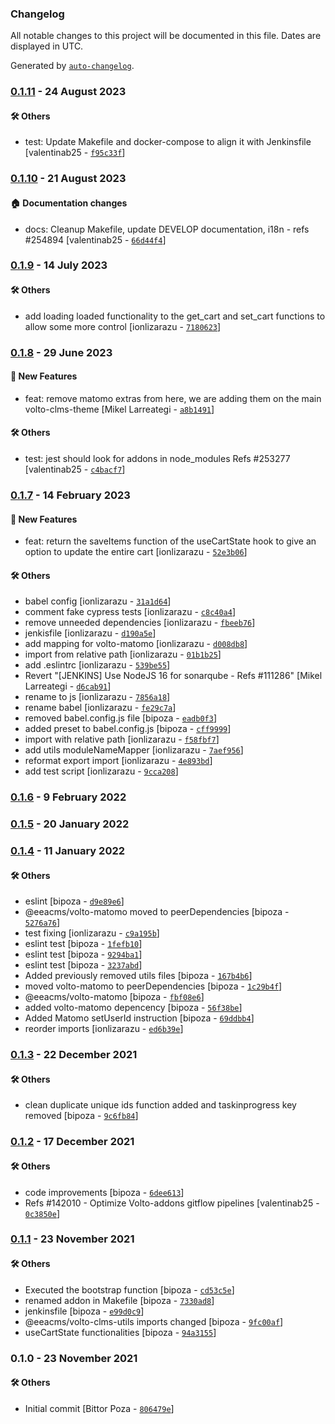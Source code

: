 ### Changelog

All notable changes to this project will be documented in this file. Dates are displayed in UTC.

Generated by [`auto-changelog`](https://github.com/CookPete/auto-changelog).

### [0.1.11](https://github.com/eea/volto-clms-utils/compare/0.1.10...0.1.11) - 24 August 2023

#### :hammer_and_wrench: Others

- test: Update Makefile and docker-compose to align it with Jenkinsfile [valentinab25 - [`f95c33f`](https://github.com/eea/volto-clms-utils/commit/f95c33fe0a7c5d152bd02641364b34cac45d5024)]
### [0.1.10](https://github.com/eea/volto-clms-utils/compare/0.1.9...0.1.10) - 21 August 2023

#### :house: Documentation changes

- docs: Cleanup Makefile, update DEVELOP documentation, i18n - refs #254894 [valentinab25 - [`66d44f4`](https://github.com/eea/volto-clms-utils/commit/66d44f4c157410da2944bac360940495d1c40260)]

### [0.1.9](https://github.com/eea/volto-clms-utils/compare/0.1.8...0.1.9) - 14 July 2023

#### :hammer_and_wrench: Others

- add loading loaded functionality to the get_cart and set_cart functions to allow some more control [ionlizarazu - [`7180623`](https://github.com/eea/volto-clms-utils/commit/7180623cf81457af39a0063b9b983e23cb120260)]
### [0.1.8](https://github.com/eea/volto-clms-utils/compare/0.1.7...0.1.8) - 29 June 2023

#### :rocket: New Features

- feat: remove matomo extras from here, we are adding them on the main volto-clms-theme [Mikel Larreategi - [`a8b1491`](https://github.com/eea/volto-clms-utils/commit/a8b1491b938d9338dbe1a920166d3d4708e6320b)]

#### :hammer_and_wrench: Others

- test: jest should look for addons in node_modules Refs #253277 [valentinab25 - [`c4bacf7`](https://github.com/eea/volto-clms-utils/commit/c4bacf7822a7348ea29b39266bdcd1dee043eb98)]
### [0.1.7](https://github.com/eea/volto-clms-utils/compare/0.1.6...0.1.7) - 14 February 2023

#### :rocket: New Features

- feat: return the saveItems function of the useCartState hook to give an option to update the entire cart [ionlizarazu - [`52e3b06`](https://github.com/eea/volto-clms-utils/commit/52e3b06159495827e5d5ce862a55d6649b493129)]

#### :hammer_and_wrench: Others

- babel config [ionlizarazu - [`31a1d64`](https://github.com/eea/volto-clms-utils/commit/31a1d646c110b803c48da463c9bdd1b61a148ef0)]
- comment fake cypress tests [ionlizarazu - [`c8c40a4`](https://github.com/eea/volto-clms-utils/commit/c8c40a43e93085d83157cad6792e685a0f9551ad)]
- remove unneeded dependencies [ionlizarazu - [`fbeeb76`](https://github.com/eea/volto-clms-utils/commit/fbeeb764332fe2e1a1cd6a1cf88a3c6d19606abc)]
- jenkisfile [ionlizarazu - [`d190a5e`](https://github.com/eea/volto-clms-utils/commit/d190a5e6c48e17622f6887f1b9caa365f705d790)]
- add mapping for volto-matomo [ionlizarazu - [`d008db8`](https://github.com/eea/volto-clms-utils/commit/d008db8e299e1cdc839d1ef4422b54148fd884e9)]
- import from relative path [ionlizarazu - [`01b1b25`](https://github.com/eea/volto-clms-utils/commit/01b1b2536601596d733885e856e243119d090a1b)]
- add .eslintrc [ionlizarazu - [`539be55`](https://github.com/eea/volto-clms-utils/commit/539be558f9ef673aa72b4b078415940dbab059e9)]
- Revert "[JENKINS] Use NodeJS 16 for sonarqube - Refs #111286" [Mikel Larreategi - [`d6cab91`](https://github.com/eea/volto-clms-utils/commit/d6cab91303dbaffe066499b7ef1b19ae705dceb6)]
- rename to js [ionlizarazu - [`7856a18`](https://github.com/eea/volto-clms-utils/commit/7856a18aed9e65ef420666ec91639caa43508655)]
- rename babel [ionlizarazu - [`fe29c7a`](https://github.com/eea/volto-clms-utils/commit/fe29c7a7e3e549a48f767609cf883235f3162f32)]
- removed  babel.config.js file [bipoza - [`eadb0f3`](https://github.com/eea/volto-clms-utils/commit/eadb0f3026247ba5b9faa2d87a742b76f6823c0b)]
- added preset to babel.config.js [bipoza - [`cff9999`](https://github.com/eea/volto-clms-utils/commit/cff999979ed7347383cfc4e3c7c9829b61ef43aa)]
- import with relative path [ionlizarazu - [`f58fbf7`](https://github.com/eea/volto-clms-utils/commit/f58fbf75bc55a3bb40d40ca46f8a9cbe5fe82573)]
- add utils moduleNameMapper [ionlizarazu - [`7aef956`](https://github.com/eea/volto-clms-utils/commit/7aef9565b6f5d54d5350164e0a2df9c8bcf577e1)]
- reformat export import [ionlizarazu - [`4e893bd`](https://github.com/eea/volto-clms-utils/commit/4e893bd486a082f8edb88b55b401b47a2a23d034)]
- add test script [ionlizarazu - [`9cca208`](https://github.com/eea/volto-clms-utils/commit/9cca208e5b3b4e1941f2e1a09797512bd9dd22bb)]
### [0.1.6](https://github.com/eea/volto-clms-utils/compare/0.1.5...0.1.6) - 9 February 2022

### [0.1.5](https://github.com/eea/volto-clms-utils/compare/0.1.4...0.1.5) - 20 January 2022

### [0.1.4](https://github.com/eea/volto-clms-utils/compare/0.1.3...0.1.4) - 11 January 2022

#### :hammer_and_wrench: Others

- eslint [bipoza - [`d9e89e6`](https://github.com/eea/volto-clms-utils/commit/d9e89e6ac39e494124a864da988a3a32149a0eb9)]
- @eeacms/volto-matomo moved to peerDependencies [bipoza - [`5276a76`](https://github.com/eea/volto-clms-utils/commit/5276a76476f4ae20949f56d2ada512e1d38832fc)]
- test fixing [ionlizarazu - [`c9a195b`](https://github.com/eea/volto-clms-utils/commit/c9a195b705e0e1efea9470deedfe560e2cd01a2c)]
- eslint test [bipoza - [`1fefb10`](https://github.com/eea/volto-clms-utils/commit/1fefb102b55e0bf45104cd0b81816f1ad4a2dc4f)]
- eslint test [bipoza - [`9294ba1`](https://github.com/eea/volto-clms-utils/commit/9294ba198d8c1982bd71c20c12977ca5cca5f4a4)]
- eslint test [bipoza - [`3237abd`](https://github.com/eea/volto-clms-utils/commit/3237abdb8bfd49f09eadbac63944ff993b73508d)]
- Added previously removed utils files [bipoza - [`167b4b6`](https://github.com/eea/volto-clms-utils/commit/167b4b6069221159118300e142e758f1ec6507c7)]
- moved volto-matomo to peerDependencies [bipoza - [`1c29b4f`](https://github.com/eea/volto-clms-utils/commit/1c29b4f5f3fbde960105d75596bc6b78099b76e5)]
- @eeacms/volto-matomo [bipoza - [`fbf08e6`](https://github.com/eea/volto-clms-utils/commit/fbf08e62eec3ad1af86ce2f9d73940808ca54ea6)]
- added volto-matomo depencency [bipoza - [`56f38be`](https://github.com/eea/volto-clms-utils/commit/56f38be3d6cf28f6824234a6e8f78532a9dd1e96)]
- Added Matomo setUserId instruction [bipoza - [`69ddbb4`](https://github.com/eea/volto-clms-utils/commit/69ddbb42eeb8a748a38007a95b4b15177c37dc9e)]
- reorder imports [ionlizarazu - [`ed6b39e`](https://github.com/eea/volto-clms-utils/commit/ed6b39eb72d16b088a33a45fa9cb0f4e9d34b533)]
### [0.1.3](https://github.com/eea/volto-clms-utils/compare/0.1.2...0.1.3) - 22 December 2021

#### :hammer_and_wrench: Others

- clean duplicate unique ids function added and taskinprogress key removed [bipoza - [`9c6fb84`](https://github.com/eea/volto-clms-utils/commit/9c6fb84413b62f27347ac121ca8c3fb72b76ca94)]
### [0.1.2](https://github.com/eea/volto-clms-utils/compare/0.1.1...0.1.2) - 17 December 2021

#### :hammer_and_wrench: Others

- code improvements [bipoza - [`6dee613`](https://github.com/eea/volto-clms-utils/commit/6dee613e3a87af3cfc486a865dbba3e3924b5995)]
- Refs #142010 - Optimize Volto-addons gitflow pipelines [valentinab25 - [`0c3850e`](https://github.com/eea/volto-clms-utils/commit/0c3850ea7ffabfa0d682cbfc886e3323316b5f3f)]
### [0.1.1](https://github.com/eea/volto-clms-utils/compare/0.1.0...0.1.1) - 23 November 2021

#### :hammer_and_wrench: Others

- Executed the bootstrap function [bipoza - [`cd53c5e`](https://github.com/eea/volto-clms-utils/commit/cd53c5e7035b102791f5510d7522bf9ebb63bc84)]
- renamed addon in Makefile [bipoza - [`7330ad8`](https://github.com/eea/volto-clms-utils/commit/7330ad896f212587007c1deb4e80a6964028482a)]
- jenkinsfile [bipoza - [`e99d0c9`](https://github.com/eea/volto-clms-utils/commit/e99d0c9191afe3b7f4ed9fa7bba93661282c0f4b)]
- @eeacms/volto-clms-utils imports changed [bipoza - [`9fc00af`](https://github.com/eea/volto-clms-utils/commit/9fc00af9ec55ecba55c2e5f532556b31444fea4f)]
- useCartState functionalities [bipoza - [`94a3155`](https://github.com/eea/volto-clms-utils/commit/94a315576bf4f8ee17d5aeb71e3139eef7bb9005)]
### 0.1.0 - 23 November 2021

#### :hammer_and_wrench: Others

- Initial commit [Bittor Poza - [`806479e`](https://github.com/eea/volto-clms-utils/commit/806479e2a53e5918a0f994780b3facd0ca5f9043)]

